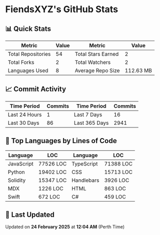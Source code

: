 # FiendsXYZ's GitHub Stats

## 📊 Quick Stats

| Metric               | Value       | Metric               | Value       |
|----------------------|-------------|----------------------|-------------|
| Total Repositories   | 54 | Total Stars Earned   | 2 |
| Total Forks          | 2 | Total Watchers       | 2 |
| Languages Used       | 8 | Average Repo Size    | 112.63 MB |

## 📈 Commit Activity

| Time Period      | Commits      | Time Period      | Commits      |
|------------------|--------------|------------------|--------------|
| Last 24 Hours    | 1 | Last 7 Days      | 16 |
| Last 30 Days     | 86 | Last 365 Days    | 2941 |

## 📝 Top Languages by Lines of Code

| Language       | LOC        | Language       | LOC        |
|----------------|------------|----------------|------------|
| JavaScript       | 77526 LOC  | TypeScript       | 71388 LOC  |
| Python       | 19402 LOC  | CSS       | 15713 LOC  |
| Solidity       | 15347 LOC  | Handlebars       | 3926 LOC  |
| MDX       | 1226 LOC  | HTML       | 863 LOC  |
| Swift       | 672 LOC  | C#       | 459 LOC  |

## 📅 Last Updated

Updated on **24 February 2025** at **12:04 AM** (Perth Time)
